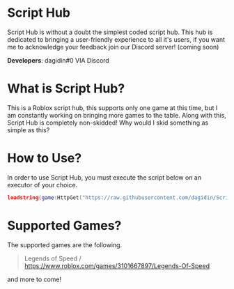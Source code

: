# Script Hub
Script Hub is without a doubt the simplest coded script hub. This hub is dedicated to bringing a user-friendly experience to all it's users, if you want me to acknowledge your feedback join our Discord server! (coming soon)

**Developers**:
dagidin#0 VIA Discord

# What is Script Hub?
This is a Roblox script hub, this supports only one game at this time, but I am constantly working on bringing more games to the table.
Along with this, Script Hub is completely non-skidded! Why would I skid something as simple as this?

# How to Use?
In order to use Script Hub, you must execute the script below on an executor of your choice.
```lua
loadstring(game:HttpGet("https://raw.githubusercontent.com/dagidin/Script-Hub/main/Loader.lua"))()
```

# Supported Games?
The supported games are the following.
> Legends of Speed / https://www.roblox.com/games/3101667897/Legends-Of-Speed

and more to come!
